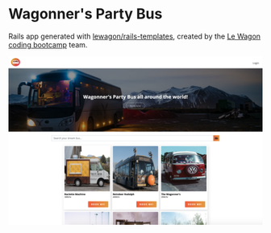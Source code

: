 # Wagonner's Party Bus 

Rails app generated with [lewagon/rails-templates](https://github.com/lewagon/rails-templates), created by the [Le Wagon coding bootcamp](https://www.lewagon.com) team.

![website](https://github.com/InesMaatalla/airbnb-clone-partybus/blob/master/app/assets/images/partybus.png)
